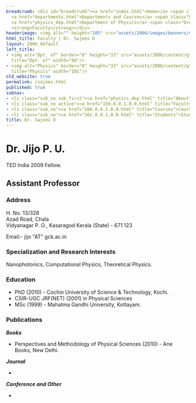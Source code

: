 ```yaml
---
breadcrumb: <div id="breadcrumb"><a href="index.html">Home</a> <span class="breadcrumb_spacer">&gt;</span>
  <a href="departments.html">Departments and Courses</a> <span class="breadcrumb_spacer">&gt;</span>
  <a href="physics_dep.html">Department of Physics</a> <span class="breadcrumb_spacer">&gt;</span>
  <strong>Faculty</strong></div>
headerimage: <img alt="" height="105" src="assets/2006/images/banners/departments.jpg" width="472"/>
html_title: Faculty | Dr. Sajeev D
layout: 2006_default
left_title:
- <img alt="Dpt. of" border="0" height="33" src="assets/2006/content/gt/fcb6421c7c62628408190d4ca84029e5.png"
  title="Dpt. of" width="98"/>
- <img alt="Physics" border="0" height="33" src="assets/2006/content/gt/933b814c3a9012afa0723dc0ed417e7a.png"
  title="Physics" width="101"/>
old_website: true
permalink: /sajeev.html
published: true
subnav:
- <li class="sub_no sub_first"><a href="physics_dep.html" title="About">About</a></li>
- <li class="sub_no active"><a href="159.0.0.1.0.0.html" title="Faculty">Faculty</a></li>
- <li class="sub_no"><a href="160.0.0.1.0.0.html" title="Courses">Courses</a></li>
- <li class="sub_no"><a href="161.0.0.1.0.0.html" title="Students">Students</a></li>
title: Dr. Sajeev D
---
```


# Dr. Jijo P. U. 
TED India 2009 Fellow.

## Assistant Professor

### Address

<!--- ![sajeev3.jpg](assets/2006/content/assets/2006/images/869cf80a6e83dda2af35329193222fa3.jpg) --->

H. No. 13/328  
Azad Road, Chala  
Vidyanagar P. O., Kasaragod 
Kerala (State) - 671 123  
  
Email:- jijo "AT" gck.ac.in

### Specialization and Research Interests

Nanophotonics, Computational Physics, Theoretical Physics.

### Education

  * PhD (2010) - Cochin University of Science & Technology, Kochi.
  * CSIR-UGC JRF(NET) (2001) in Physical Sciences
  * MSc (1999) - Mahatma Gandhi University, Kottayam.

### Publications


_**Books**_

* Perspectives and Methodology of Physical Sciences (2010) - Ane Books, New Delhi.

_**Journal**_

  * 

_**Conference and Other**_

  * 